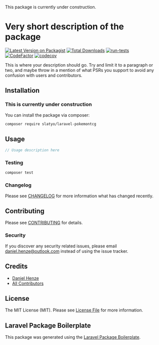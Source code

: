 This package is currently under construction. 

# Very short description of the package

[![Latest Version on Packagist](https://img.shields.io/packagist/v/Slatyo/laravel-pokemontcg.svg?style=flat-square)](https://packagist.org/packages/Slatyo/laravel-pokemontcg)
[![Total Downloads](https://img.shields.io/packagist/dt/Slatyo/laravel-pokemontcg.svg?style=flat-square)](https://packagist.org/packages/Slatyo/laravel-pokemontcg)
[![run-tests](https://github.com/Slatyo/laravel-pokemontcg/actions/workflows/main.yml/badge.svg)](https://github.com/Slatyo/laravel-pokemontcg/actions/workflows/main.yml)
[![CodeFactor](https://www.codefactor.io/repository/github/slatyo/laravel-pokemontcg/badge)](https://www.codefactor.io/repository/github/slatyo/laravel-pokemontcg)
[![codecov](https://codecov.io/gh/Slatyo/laravel-pokemontcg/branch/main/graph/badge.svg?token=FDG7Q681WL)](https://codecov.io/gh/Slatyo/laravel-pokemontcg)


This is where your description should go. Try and limit it to a paragraph or two, and maybe throw in a mention of what PSRs you support to avoid any confusion with users and contributors.

## Installation
### This is currently under construction


You can install the package via composer:

```bash
composer require slatyo/laravel-pokemontcg
```

## Usage

```php
// Usage description here
```

### Testing

```bash
composer test
```

### Changelog

Please see [CHANGELOG](CHANGELOG.md) for more information what has changed recently.

## Contributing

Please see [CONTRIBUTING](CONTRIBUTING.md) for details.

### Security

If you discover any security related issues, please email daniel.henze@outlook.com instead of using the issue tracker.

## Credits

-   [Daniel Henze](https://github.com/slatyo)
-   [All Contributors](../../contributors)

## License

The MIT License (MIT). Please see [License File](LICENSE.md) for more information.

## Laravel Package Boilerplate

This package was generated using the [Laravel Package Boilerplate](https://laravelpackageboilerplate.com).
